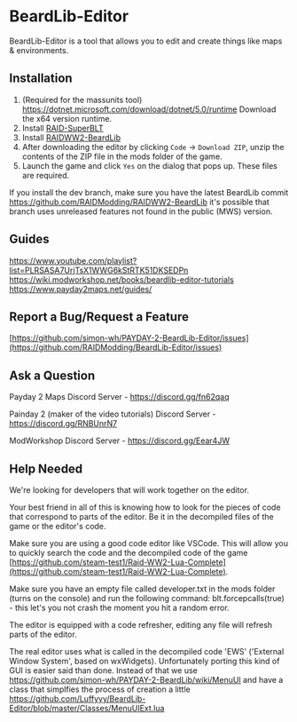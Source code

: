 # BeardLib-Editor

BeardLib-Editor is a tool that allows you to edit and create things like maps & environments.

## Installation
1. (Required for the massunits tool) https://dotnet.microsoft.com/download/dotnet/5.0/runtime Download the x64 version runtime.
2. Install [RAID-SuperBLT](https://modworkshop.net/mod/49744)
3. Install [RAIDWW2-BeardLib](https://modworkshop.net/mod/49760)
4. After downloading the editor by clicking `Code` -> `Download ZIP`, unzip the contents of the ZIP file in the mods folder of the game.
5. Launch the game and click `Yes` on the dialog that pops up. These files are required.

If you install the dev branch, make sure you have the latest BeardLib commit https://github.com/RAIDModding/RAIDWW2-BeardLib it's possible that branch uses unreleased features not found in the public (MWS) version.

## Guides
https://www.youtube.com/playlist?list=PLRSASA7UrjTsX1WWG6kStRTK51DKSEDPn \
https://wiki.modworkshop.net/books/beardlib-editor-tutorials \
https://www.payday2maps.net/guides/

## Report a Bug/Request a Feature
[https://github.com/simon-wh/PAYDAY-2-BeardLib-Editor/issues](https://github.com/RAIDModding/BeardLib-Editor/issues)

## Ask a Question
Payday 2 Maps Discord Server - https://discord.gg/fn62qaq

Painday 2 (maker of the video tutorials) Discord Server - https://discord.gg/RNBUnrN7

ModWorkshop Discord Server - https://discord.gg/Eear4JW

## Help Needed
We're looking for developers that will work together on the editor.

Your best friend in all of this is knowing how to look for the pieces of code that correspond to parts of the editor. Be it in the decompiled files of the game or the editor's code.

Make sure you are using a good code editor like VSCode. This will allow you to quickly search the code and the decompiled code of the game [https://github.com/steam-test1/Raid-WW2-Lua-Complete](https://github.com/steam-test1/Raid-WW2-Lua-Complete).

Make sure you have an empty file called developer.txt in the mods folder (turns on the console) and run the following command: blt.forcepcalls(true) - this let's you not crash the moment you hit a random error.

The editor is equipped with a code refresher, editing any file will refresh parts of the editor.

The real editor uses what is called in the decompiled code 'EWS' ('External Window System', based on wxWidgets). Unfortunately porting this kind of GUI is easier said than done. Instead of that we use https://github.com/simon-wh/PAYDAY-2-BeardLib/wiki/MenuUI and have a class that simplfies the process of creation a little https://github.com/Luffyyy/BeardLib-Editor/blob/master/Classes/MenuUIExt.lua
